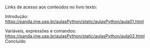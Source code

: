 Links de acesso aos conteúdos no livro texto:

Introdução: https://panda.ime.usp.br/aulasPython/static/aulasPython/aula01.html

Variáveis, expressões e comandos: https://panda.ime.usp.br/aulasPython/static/aulasPython/aula02.html
 Concluído
